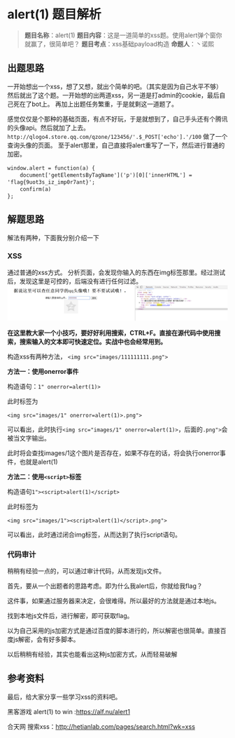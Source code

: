 # alert(1) 题目解析

> **题目名称**：alert(1)
> **题目内容**：这是一道简单的xss题。使用alert弹个窗你就赢了，很简单吧？
> **题目考点**：xss基础payload构造
> **命题人**：丶诺熙

## 出题思路
一开始想出一个xss，想了又想，就出个简单的吧。（其实是因为自己水平不够）
然后就出了这个题。一开始想的出两道xss，另一道是打admin的cookie，最后自己死在了bot上。
再加上出题任务繁重，于是就剩这一道题了。

感觉仅仅是个那种的基础页面，有点不好玩，于是就想到了，自己手头还有个腾讯的头像api。然后就加了上去。
`http://qlogo4.store.qq.com/qzone/123456/'.$_POST['echo'].'/100`
做了一个查询头像的页面。
至于alert那里，自己直接将alert重写了一下，然后进行普通的加密。
```
window.alert = function(a) {
    document['getElementsByTagName']('p')[0]['innerHTML'] = 'flag{9uot3s_iz_imp0r7ant}';
    confirm(a)
};
```


## 解题思路

解法有两种，下面我分别介绍一下

### XSS

通过普通的xss方式。
分析页面，会发现你输入的东西在img标签那里。经过测试后，发现这里是可控的，后端没有进行任何过滤。
![Alt text](../../img/web12.png)

**在这里教大家一个小技巧，要好好利用搜索，CTRL+F。直接在源代码中使用搜索，搜索输入的文本即可快速定位。实战中也会经常用到。**

构造xss有两种方法，
`<img src="images/111111111.png">`

**方法一：使用onerror事件**

构造语句：`1" onerror=alert(1)>`

此时标签为
```
<img src="images/1" onerror=alert(1)>.png">
```

可以看出，此时执行`<img src="images/1" onerror=alert(1)>`，后面的`.png">`会被当文字输出。

此时将会查找images/1这个图片是否存在，如果不存在的话，将会执行onerror事件，也就是alert(1)

**方法二：使用`<script>`标签**

构造语句`1"><script>alert(1)</script>`

此时标签为
```
<img src="images/1"><script>alert(1)</script>.png">
```
可以看出，此时通过闭合img标签，从而达到了执行script语句。


### 代码审计

稍稍有经验一点的，可以通过审计代码，从而发现js文件。

首先，要从一个出题者的思路考虑。即为什么我alert后，你就给我flag？

这件事，如果通过服务器来决定，会很难得。所以最好的方法就是通过本地js。

找到本地js文件后，进行解密，即可获取flag。

以为自己采用的js加密方式是通过百度的脚本进行的，所以解密也很简单。直接百度js解密，会有好多脚本。

以后稍稍有经验，其实也能看出这种js加密方式，从而轻易破解



## 参考资料

最后，给大家分享一些学习xss的资料吧。

黑客游戏 alert(1) to win :https://alf.nu/alert1

合天网 搜索xss：http://hetianlab.com/pages/search.html?wk=xss

